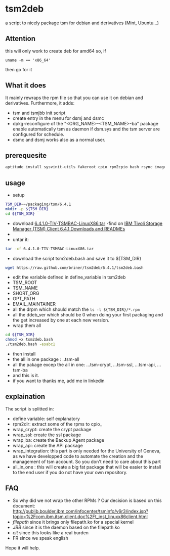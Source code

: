 tsm2deb
=======
a script to nicely package tsm for debian and derivatives (Mint, Ubuntu…)


Attention
---------
this will only work to create deb for amd64
so, if 
```
uname -m == 'x86_64'
```
then go for it

What it does
------------
It mainly rewraps the rpm file so that you can use it on debian and derivatives. Furthermore, it adds:
 - tsm and tsmjbb init script
 - create entry in the menu for dsmj and dsmc
 - dpkg-reconfigure of the "<ORG_NAME>-<TSM_NAME>-ba" package enable automatically tsm as daemon if dsm.sys and the tsm server are configured for schedule.
 - dsmc and dsmj works also as a normal user.

prerequesite
------------
```bash
aptitude install sysvinit-utils fakeroot cpio rpm2cpio bash rsync imagemagick
```

usage
-----
 - setup
```bash
TSM_DIR=~/packaging/tsm/6.4.1
mkdir -p ${TSM_DIR}
cd ${TSM_DIR}
```
 - download [6.4.1.0-TIV-TSMBAC-LinuxX86.tar](ftp://public.dhe.ibm.com/storage/tivoli-storage-management/maintenance/client/v6r4/Linux/LinuxX86/BA/v641)
  -find on [IBM Tivoli Storage Manager (TSM) Client 6.4.1 Downloads and READMEs](http://www-01.ibm.com/support/docview.wss?rs=663&uid=swg21239415)
  - 
 - untar it: 
```bash
tar -xf 6.4.1.0-TIV-TSMBAC-LinuxX86.tar
```
 - download the script tsm2deb.bash and save it to ${TSM_DIR}
```bash
wget https://raw.github.com/briner/tsm2deb/6.4.1/tsm2deb.bash
```
 - edit the variable defined in define_variable in tsm2deb
  - TSM_ROOT
  - TSM_NAME
  - SHORT_ORG
  - OPT_PATH
  - EMAIL_MAINTAINER
  - all the drpm which should match the ```ls -l ${TSM_DIR}/*.rpm```
  - all the ddeb_ver which should be 0 when doing your first packaging 
    and the get increased by one at each new version.
 - wrap them all
```bash
cd ${TSM_DIR}
chmod +x tsm2deb.bash
./tsm2deb.bash -esabc1
```
 - then install
  - the all in one package : ..tsm-all
  - all the pakage excep the all in one: …tsm-crypt, …tsm-ssl, …tsm-api, …tsm-ba
 - and  this is it.
 - if you want to thanks me, add me in linkedin

explaination
------------
The script is splitted in:
 - define variable: self explanatory
 - rpm2dir: extract some of the rpms to cpio_<directories>
 - wrap_crypt: create the crypt package
 - wrap_ssl: create the ssl package
 - wrap_ba: create the Backup Agent package
 - wrap_api: create the API package
 - wrap_integration: this part is only needed for the University of Geneva,
   as we have developped code to automate the creation and the management of
   tsm account. So you don't need to care about this part
- all_in_one : this will create a big fat package that will be easier to
  install to the end user if you do not have your own repository.

FAQ
---
- So why did we not wrap the other RPMs ?
    Our decision is based on this document:
    http://publib.boulder.ibm.com/infocenter/tsminfo/v6r3/index.jsp?topic=%2Fcom.ibm.itsm.client.doc%2Ft_inst_linuxx86client.html
 - *filepath* since it brings only filepath.ko for a special kernel
 - *JBB* since it is the daemon based on the filepath.ko
 - *cit* since this looks like a real burden
 - FR since we speak english



Hope it will help.
